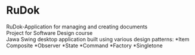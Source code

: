 # RuDok
RuDok-Application for managing and creating documents
<br/>Project for Software Design course
<br/>Jawa Swing desktop application built using various design patterns:
  *Item Composite
  *Observer
  *State
  *Command
  *Factory
  *Singletone

